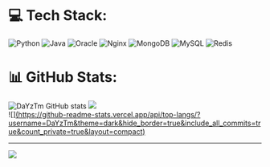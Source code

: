 
# 💻 Tech Stack:
![Python](https://img.shields.io/badge/python-3670A0?style=for-the-badge&logo=python&logoColor=ffdd54) ![Java](https://img.shields.io/badge/java-%23ED8B00.svg?style=for-the-badge&logo=openjdk&logoColor=white) ![Oracle](https://img.shields.io/badge/Oracle-F80000?style=for-the-badge&logo=oracle&logoColor=white) ![Nginx](https://img.shields.io/badge/nginx-%23009639.svg?style=for-the-badge&logo=nginx&logoColor=white) ![MongoDB](https://img.shields.io/badge/MongoDB-%234ea94b.svg?style=for-the-badge&logo=mongodb&logoColor=white) ![MySQL](https://img.shields.io/badge/mysql-%2300000f.svg?style=for-the-badge&logo=mysql&logoColor=white) ![Redis](https://img.shields.io/badge/redis-%23DD0031.svg?style=for-the-badge&logo=redis&logoColor=white)
# 📊 GitHub Stats:
![DaYzTm GitHub stats](https://github-readme-stats.vercel.app/api?username=DaYzTm&amp;include_all_commits=true)
![](https://github-readme-streak-stats.herokuapp.com/?user=DaYzTm&theme=dark&hide_border=true)<br/>
![][(https://github-readme-stats.vercel.app/api/top-langs/?username=DaYzTm&theme=dark&hide_border=true&include_all_commits=true&count_private=true&layout=compact)](https://github-readme-stats.vercel.app/api?username=DaYzTm&show_icons=true&include_all_commits=true)

---
[![](https://visitcount.itsvg.in/api?id=DaYzTm&icon=0&color=0)](https://visitcount.itsvg.in)
